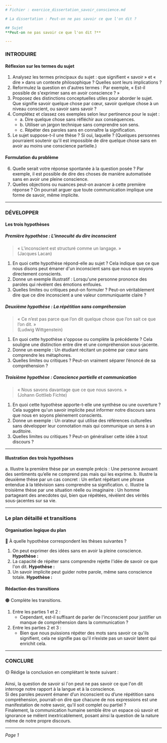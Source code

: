 ```yaml
---
# Fichier : exercice_dissertation_savoir_conscience.md

# La dissertation : Peut-on ne pas savoir ce que l'on dit ?

## Sujet
**Peut-on ne pas savoir ce que l'on dit ?**

---
```


### INTRODUIRE

#### Réflexion sur les termes du sujet

1. Analysez les termes principaux du sujet : que signifient « savoir » et « dire » dans un contexte philosophique ? Quelles sont leurs implications ?
2. Reformulez la question en d'autres termes : Par exemple, « Est-il possible de s'exprimer sans en avoir conscience ? »
3. Proposez des distinctions conceptuelles utiles pour aborder le sujet. Que signifie savoir quelque chose par cœur, savoir quelque chose à un niveau conscient, ou savoir sans savoir ?
4. Complétez et classez ces exemples selon leur pertinence pour le sujet :
   - a. Dire quelque chose sans réfléchir aux conséquences.
   - b. Utiliser un jargon technique sans comprendre son sens.
   - c. Répéter des paroles sans en connaître la signification.
5. Le sujet suppose-t-il une thèse ? Si oui, laquelle ? (Quelques personnes pourraient soutenir qu'il est impossible de dire quelque chose sans en avoir au moins une conscience partielle.)

#### Formulation du problème

6. Quelle serait votre réponse spontanée à la question posée ? Par exemple, il est possible de dire des choses de manière automatisée sans en avoir une pleine conscience.
7. Quelles objections ou nuances peut-on avancer à cette première réponse ? On pourrait arguer que toute communication implique une forme de savoir, même implicite.

---

### DÉVELOPPER

#### Les trois hypothèses

##### Première hypothèse : L'innocuité du dire inconscient

> « L’inconscient est structuré comme un langage. »  
> (Jacques Lacan)

1. En quoi cette hypothèse répond-elle au sujet ? Cela indique que ce que nous disons peut émaner d'un inconscient sans que nous en soyons directement conscients.
2. Donne un exemple illustratif : Lorsqu'une personne prononce des paroles qui révèlent des émotions enfouies.
3. Quelles limites ou critiques peut-on formuler ? Peut-on véritablement dire que ce dire inconscient a une valeur communiquante claire ?

##### Deuxième hypothèse : La répétition sans compréhension

> « Ce n’est pas parce que l’on dit quelque chose que l’on sait ce que l’on dit. »  
> (Ludwig Wittgenstein)

1. En quoi cette hypothèse s'oppose ou complète la précédente ? Cela souligne une distinction entre dire et une compréhension sous-jacente.
2. Donne un exemple : Un étudiant récitant un poème par cœur sans comprendre les métaphores.
3. Quelles limites ou critiques ? Peut-on vraiment séparer l’énoncé de sa compréhension ?

##### Troisième hypothèse : Conscience partielle et communication

> « Nous savons davantage que ce que nous savons. »  
> (Johann Gottlieb Fichte)

1. En quoi cette hypothèse apporte-t-elle une synthèse ou une ouverture ? Cela suggère qu'un savoir implicite peut informer notre discours sans que nous en soyons pleinement conscients.
2. Donne un exemple : Un orateur qui utilise des références culturelles sans développer leur connotation mais qui communique un sens à un auditoire.
3. Quelles limites ou critiques ? Peut-on généraliser cette idée à tout discours ?

---

#### Illustration des trois hypothèses

a. Illustre la première thèse par un exemple précis : Une personne avouant des sentiments qu’elle ne comprend pas mais qui les exprime.
b. Illustre la deuxième thèse par un cas concret : Un enfant répétant une phrase entendue à la télévision sans comprendre sa signification.
c. Illustre la troisième thèse par une situation réelle ou imaginaire : Un homme partageant des anecdotes qui, bien que répétées, révèlent des vérités sous-jacentes sur sa vie.

---

### Le plan détaillé et transitions

#### Organisation logique du plan

🔴 À quelle hypothèse correspondent les thèses suivantes ?

1. On peut exprimer des idées sans en avoir la pleine conscience. **Hypothèse :**
2. La capacité de répéter sans comprendre rejette l'idée de savoir ce que l'on dit. **Hypothèse :**
3. Un savoir implicite peut guider notre parole, même sans conscience totale. **Hypothèse :**

#### Rédaction des transitions

🟠 Complète les transitions.

1. Entre les parties 1 et 2 :  
   - Cependant, est-il suffisant de parler de l'inconscient pour justifier un manque de compréhension dans la communication ?
2. Entre les parties 2 et 3 :  
   - Bien que nous puissions répéter des mots sans savoir ce qu'ils signifient, cela ne signifie pas qu'il n’existe pas un savoir latent qui enrichit cela.

---

### CONCLURE

🟡 Rédige la conclusion en complétant le texte suivant :

Ainsi, la question de savoir si l'on peut ne pas savoir ce que l'on dit interroge notre rapport à la langue et à la conscience.  
Si des paroles peuvent émaner d’un inconscient ou d’une répétition sans compréhension, pourrait-on dire que chacune de nos expressions est une manifestation de notre savoir, qu'il soit complet ou partiel ?  
Finalement, la communication humaine semble être un espace où savoir et ignorance se mêlent inextricablement, posant ainsi la question de la nature même de notre propre discours.

--- 

*Page 1*